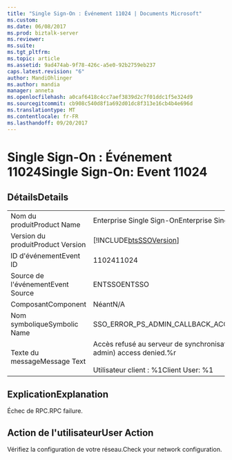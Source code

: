 ```yaml
---
title: "Single Sign-On : Événement 11024 | Documents Microsoft"
ms.custom: 
ms.date: 06/08/2017
ms.prod: biztalk-server
ms.reviewer: 
ms.suite: 
ms.tgt_pltfrm: 
ms.topic: article
ms.assetid: 9ad474ab-9f78-426c-a5e0-92b2759eb237
caps.latest.revision: "6"
author: MandiOhlinger
ms.author: mandia
manager: anneta
ms.openlocfilehash: a0caf6418c4cc7aef3839d2c7f01ddc1f5e324d9
ms.sourcegitcommit: cb908c540d8f1a692d01dc8f313e16cb4b4e696d
ms.translationtype: MT
ms.contentlocale: fr-FR
ms.lasthandoff: 09/20/2017
---
```

# <a name="single-sign-on-event-11024"></a><span data-ttu-id="17e53-102">Single Sign-On : Événement 11024</span><span class="sxs-lookup"><span data-stu-id="17e53-102">Single Sign-On: Event 11024</span></span>
## <a name="details"></a><span data-ttu-id="17e53-103">Détails</span><span class="sxs-lookup"><span data-stu-id="17e53-103">Details</span></span>  
  
|||  
|-|-|  
|<span data-ttu-id="17e53-104">Nom du produit</span><span class="sxs-lookup"><span data-stu-id="17e53-104">Product Name</span></span>|<span data-ttu-id="17e53-105">Enterprise Single Sign-On</span><span class="sxs-lookup"><span data-stu-id="17e53-105">Enterprise Single Sign-On</span></span>|  
|<span data-ttu-id="17e53-106">Version du produit</span><span class="sxs-lookup"><span data-stu-id="17e53-106">Product Version</span></span>|[!INCLUDE[btsSSOVersion](../includes/btsssoversion-md.md)]|  
|<span data-ttu-id="17e53-107">ID d'événement</span><span class="sxs-lookup"><span data-stu-id="17e53-107">Event ID</span></span>|<span data-ttu-id="17e53-108">11024</span><span class="sxs-lookup"><span data-stu-id="17e53-108">11024</span></span>|  
|<span data-ttu-id="17e53-109">Source de l'événement</span><span class="sxs-lookup"><span data-stu-id="17e53-109">Event Source</span></span>|<span data-ttu-id="17e53-110">ENTSSO</span><span class="sxs-lookup"><span data-stu-id="17e53-110">ENTSSO</span></span>|  
|<span data-ttu-id="17e53-111">Composant</span><span class="sxs-lookup"><span data-stu-id="17e53-111">Component</span></span>|<span data-ttu-id="17e53-112">Néant</span><span class="sxs-lookup"><span data-stu-id="17e53-112">N/A</span></span>|  
|<span data-ttu-id="17e53-113">Nom symbolique</span><span class="sxs-lookup"><span data-stu-id="17e53-113">Symbolic Name</span></span>|<span data-ttu-id="17e53-114">SSO_ERROR_PS_ADMIN_CALLBACK_ACCESS_DENIED</span><span class="sxs-lookup"><span data-stu-id="17e53-114">SSO_ERROR_PS_ADMIN_CALLBACK_ACCESS_DENIED</span></span>|  
|<span data-ttu-id="17e53-115">Texte du message</span><span class="sxs-lookup"><span data-stu-id="17e53-115">Message Text</span></span>|<span data-ttu-id="17e53-116">Accès refusé au serveur de synchronisation de mot de passe (pour admin).%r</span><span class="sxs-lookup"><span data-stu-id="17e53-116">Password sync server (for admin) access denied.%r</span></span><br /><br /> <span data-ttu-id="17e53-117">Utilisateur client : %1</span><span class="sxs-lookup"><span data-stu-id="17e53-117">Client User: %1</span></span>|  
  
## <a name="explanation"></a><span data-ttu-id="17e53-118">Explication</span><span class="sxs-lookup"><span data-stu-id="17e53-118">Explanation</span></span>  
 <span data-ttu-id="17e53-119">Échec de RPC.</span><span class="sxs-lookup"><span data-stu-id="17e53-119">RPC failure.</span></span>  
  
## <a name="user-action"></a><span data-ttu-id="17e53-120">Action de l'utilisateur</span><span class="sxs-lookup"><span data-stu-id="17e53-120">User Action</span></span>  
 <span data-ttu-id="17e53-121">Vérifiez la configuration de votre réseau.</span><span class="sxs-lookup"><span data-stu-id="17e53-121">Check your network configuration.</span></span>